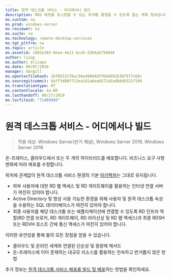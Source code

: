 ```yaml
---
title: 원격 데스크톱 서비스 - 어디에서나 빌드
description: RDS 배포를 호스팅할 수 있는 위치를 결정할 수 있도록 돕는 계획 정보입니다.
ms.custom: na
ms.prod: windows-server
ms.reviewer: na
ms.suite: na
ms.technology: remote-desktop-services
ms.tgt_pltfrm: na
ms.topic: article
ms.assetid: c803a383-0eea-4e11-bca5-d204ab758048
author: lizap
ms.author: elizapo
ms.date: 09/07/2016
manager: dongill
ms.openlocfilehash: 16f85531f8ac58ed80d4d3f666692b307977c68c
ms.sourcegitcommit: 6aff3d88ff22ea141a6ea6572a5ad8dd6321f199
ms.translationtype: HT
ms.contentlocale: ko-KR
ms.lasthandoff: 09/27/2019
ms.locfileid: "71403945"
---
```

# <a name="remote-desktop-services---build-anywhere"></a>원격 데스크톱 서비스 - 어디에서나 빌드

>적용 대상: Windows Server(반기 채널), Windows Server 2019, Windows Server 2016

온-프레미스, 클라우드에서 또는 두 개의 하이브리드를 배포합니다. 비즈니스 요구 사항 변화에 따라 배포를 수정합니다.

위치에 관계없이 원격 데스크톱 서비스 환경의 기본 [아키텍처](desktop-hosting-logical-architecture.md)는 그대로 유지됩니다.
- 외부 사용자에 대한 RD 웹 액세스 및 RD 게이트웨이를 활용하는 인터넷 연결 서버가 여전히 있어야 합니다.
- Active Directory 및 항상 사용 가능한 환경을 위해 사용자 및 원격 데스크톱 속성을 수용하는 SQL 데이터베이스가 여전히 있어야 합니다.
- 최종 사용자를 해당 데스크톱 또는 애플리케이션에 연결할 수 있도록 RD 인프라 역할(RD 연결 브로커, RD 게이트웨이, RD 라이선싱 및 RD 웹 액세스)과 최종 RDSH 또는 RDVH 호스트 간에 통신 액세스가 여전히 있어야 합니다.

이러한 유연성을 통해 둘의 모든 장점을 얻을 수 있습니다.
- 클라우드 및 온라인 세계와 연결된 단순성 및 종량제 메서드
- 온-프레미스에 이미 존재하는 대규모 리소스를 활용하는 친숙하고 번거롭지 않은 방법

추가 정보는 [원격 데스크톱 서비스 배포를 빌드 및 배포](rds-build-and-deploy.md)하는 방법을 확인하세요.